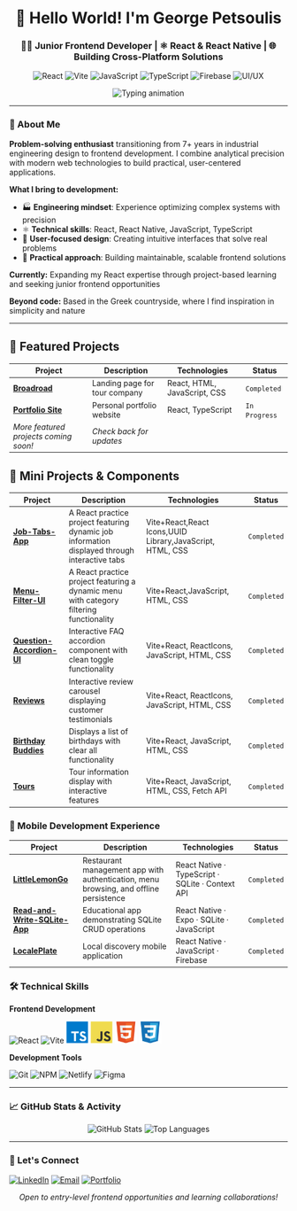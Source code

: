 <h1 align="center">👋 Hello World! I'm George Petsoulis</h1>
<h3 align="center">👨‍💻 Junior Frontend Developer | ⚛️ React & React Native | 🌐 Building Cross-Platform Solutions</h3>

<p align="center">
  <img src="https://img.shields.io/badge/React-20232A?style=for-the-badge&logo=react&logoColor=61DAFB" alt="React">
  <img src="https://img.shields.io/badge/Vite-646CFF?style=for-the-badge&logo=vite&logoColor=white" alt="Vite">
  <img src="https://img.shields.io/badge/JavaScript-F7DF1E?style=for-the-badge&logo=javascript&logoColor=black" alt="JavaScript">
  <img src="https://img.shields.io/badge/TypeScript-3178C6?style=for-the-badge&logo=typescript&logoColor=white" alt="TypeScript">
  <img src="https://img.shields.io/badge/Firebase-FFCA28?style=for-the-badge&logo=firebase&logoColor=black" alt="Firebase">
  <img src="https://img.shields.io/badge/UI/UX-Design-FF6B6B?style=for-the-badge&logo=figma&logoColor=white" alt="UI/UX">
</p>

<p align="center">
  <img src="https://readme-typing-svg.demolab.com?font=Roboto&size=24&duration=4000&pause=1000&color=61DAFB&center=true&vCenter=true&width=550&lines=Welcome+To+My+Workshop;Where+Ideas+Come+to+Life" alt="Typing animation">
</p>

---

### 🚀 About Me

**Problem-solving enthusiast** transitioning from 7+ years in industrial engineering design to frontend development. I combine analytical precision with modern web technologies to build practical, user-centered applications.

**What I bring to development:**
- 🏭 **Engineering mindset**: Experience optimizing complex systems with precision
- ⚛️ **Technical skills**: React, React Native, JavaScript, TypeScript
- 🎨 **User-focused design**: Creating intuitive interfaces that solve real problems
- 🔧 **Practical approach**: Building maintainable, scalable frontend solutions

**Currently:** Expanding my React expertise through project-based learning and seeking junior frontend opportunities

**Beyond code:** Based in the Greek countryside, where I find inspiration in simplicity and nature

---
## 🚀 Featured Projects

| Project | Description | Technologies | Status |
|---------|-------------|--------------|--------|
| **[Broadroad](https://github.com/pro804/Backroads-App)** | Landing page for tour company | React, HTML, JavaScript, CSS | `Completed` |
| **[Portfolio Site](https://github.com/pro804/your-portfolio-repo)** | Personal portfolio website | React, TypeScript | `In Progress` |
| *More featured projects coming soon!* | *Check back for updates* |  |  |

## 💼 Mini Projects & Components

| Project | Description | Technologies | Status |
|---------|-------------|--------------|--------|
| **[Job-Tabs-App](https://github.com/pro804/Job-Tabs-App)** | A React practice project featuring dynamic job information displayed through interactive tabs | Vite+React,React Icons,UUID Library,JavaScript, HTML, CSS | `Completed` |
| **[Menu-Filter-UI](https://github.com/pro804/Menu-Filter-UI)** | A React practice project featuring a dynamic menu with category filtering functionality | Vite+React,JavaScript, HTML, CSS | `Completed` |
| **[Question-Accordion-UI](https://github.com/pro804/Question-Accordion-UI)** | Interactive FAQ accordion component with clean toggle functionality | Vite+React, ReactIcons, JavaScript, HTML, CSS | `Completed` |
| **[Reviews](https://github.com/pro804/Reviews)** | Interactive review carousel displaying customer testimonials | Vite+React, ReactIcons, JavaScript, HTML, CSS | `Completed` |
| **[Birthday Buddies](https://github.com/pro804/Birthday-Buddy)** | Displays a list of birthdays with clear all functionality | Vite+React, JavaScript, HTML, CSS | `Completed` |
| **[Tours](https://github.com/pro804/Tours)** | Tour information display with interactive features | Vite+React, JavaScript, HTML, CSS, Fetch API | `Completed` |


### 📱 Mobile Development Experience



| Project | Description | Technologies | Status |
|---------|-------------|--------------|--------|
| **[LittleLemonGo](https://github.com/pro804/LittleLemonGo)** | Restaurant management app with authentication, menu browsing, and offline persistence | React Native · TypeScript · SQLite · Context API | `Completed` |
| **[Read-and-Write-SQLite-App](https://github.com/pro804/Read-and-Write-with-SQLite-App)** | Educational app demonstrating SQLite CRUD operations | React Native · Expo · SQLite · JavaScript | `Completed` |
| **[LocalePlate](https://github.com/pro804/LocalePlate)** | Local discovery mobile application | React Native · JavaScript · Firebase | `Completed` |




### 🛠 Technical Skills

 
**Frontend Development**  
<div>
  <img src="https://cdn.worldvectorlogo.com/logos/react-2.svg" width="40" title="React">
  <img src="https://vitejs.dev/logo.svg" width="40" title="Vite">
  <img src="https://raw.githubusercontent.com/devicons/devicon/master/icons/typescript/typescript-original.svg" width="40" title="TypeScript">
  <img src="https://raw.githubusercontent.com/devicons/devicon/master/icons/javascript/javascript-original.svg" width="40" title="JavaScript">
  <img src="https://raw.githubusercontent.com/devicons/devicon/master/icons/html5/html5-original.svg" width="40" title="HTML5">
  <img src="https://raw.githubusercontent.com/devicons/devicon/master/icons/css3/css3-original.svg" width="40" title="CSS3">
</div>

**Development Tools**  
<div>
  <img src="https://www.vectorlogo.zone/logos/git-scm/git-scm-icon.svg" width="40" title="Git">
  <img src="https://www.vectorlogo.zone/logos/npmjs/npmjs-icon.svg" width="40" title="NPM">
  <img src="https://www.vectorlogo.zone/logos/netlify/netlify-icon.svg" width="40" title="Netlify">
  <img src="https://www.vectorlogo.zone/logos/figma/figma-icon.svg" width="40" title="Figma">
</div>

---

### 📈 GitHub Stats & Activity

<p align="center">
  <img src="https://github-readme-stats.vercel.app/api?username=pro804&show_icons=true&theme=react" alt="GitHub Stats">
  <img src="https://github-readme-stats.vercel.app/api/top-langs/?username=pro804&layout=compact&theme=react" alt="Top Languages">
</p>

---


### 🤝 Let's Connect

[![LinkedIn](https://img.shields.io/badge/LinkedIn-0077B5?style=for-the-badge&logo=linkedin&logoColor=white)](https://www.linkedin.com/in/georgios-petsoulis-02b3ba365/)
[![Email](https://img.shields.io/badge/Email-D14836?style=for-the-badge&logo=gmail&logoColor=white)](mailto:petsoulis.appdev@gmail.com)
[![Portfolio](https://img.shields.io/badge/Portfolio-000000?style=for-the-badge&logo=About.me&logoColor=white)](https://your-portfolio-link.com)

<p align="center">
  <i>Open to entry-level frontend opportunities and learning collaborations!</i>
</p>


